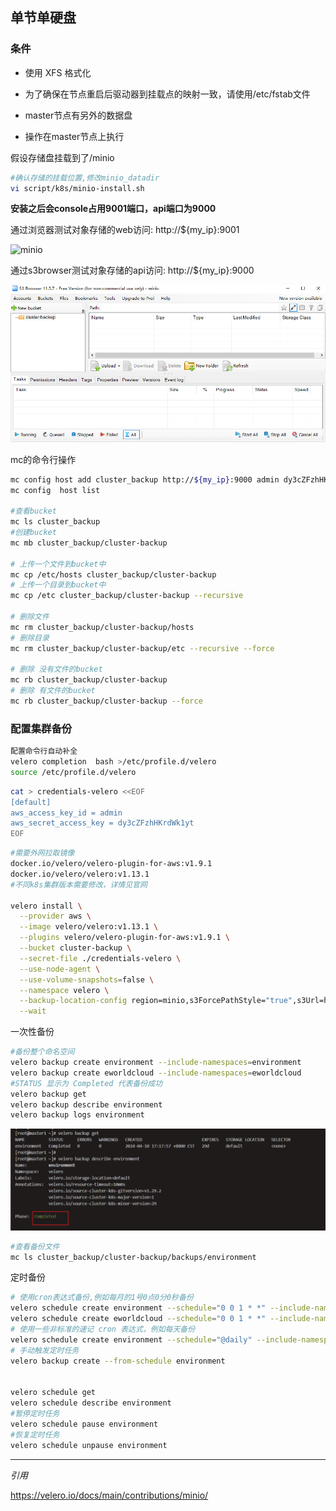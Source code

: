 ## 单节单硬盘

### 条件

- 使用 XFS 格式化

- 为了确保在节点重启后驱动器到挂载点的映射一致，请使用/etc/fstab文件

- master节点有另外的数据盘

- 操作在master节点上执行


假设存储盘挂载到了/minio

```bash
#确认存储的挂载位置,修改minio_datadir
vi script/k8s/minio-install.sh
```

**安装之后会console占用9001端口，api端口为9000**

通过浏览器测试对象存储的web访问:    http://${my_ip}:9001

![minio](./images/minio1.png)

通过s3browser测试对象存储的api访问: http://${my_ip}:9000

![minio](./images/minio2.png)


mc的命令行操作
```bash
mc config host add cluster_backup http://${my_ip}:9000 admin dy3cZFzhHKrdWk1yt
mc config  host list

#查看bucket
mc ls cluster_backup
#创建bucket
mc mb cluster_backup/cluster-backup

# 上传一个文件到bucket中
mc cp /etc/hosts cluster_backup/cluster-backup
# 上传一个目录到bucket中
mc cp /etc cluster_backup/cluster-backup --recursive

# 删除文件
mc rm cluster_backup/cluster-backup/hosts
# 删除目录
mc rm cluster_backup/cluster-backup/etc --recursive --force

# 删除 没有文件的bucket
mc rb cluster_backup/cluster-backup
# 删除 有文件的bucket
mc rb cluster_backup/cluster-backup --force
```




### 配置集群备份

```bash
配置命令行自动补全
velero completion  bash >/etc/profile.d/velero
source /etc/profile.d/velero
```

```bash
cat > credentials-velero <<EOF
[default]
aws_access_key_id = admin
aws_secret_access_key = dy3cZFzhHKrdWk1yt
EOF
```

```bash
#需要外网拉取镜像
docker.io/velero/velero-plugin-for-aws:v1.9.1
docker.io/velero/velero:v1.13.1
#不同k8s集群版本需要修改，详情见官网

velero install \
  --provider aws \
  --image velero/velero:v1.13.1 \
  --plugins velero/velero-plugin-for-aws:v1.9.1 \
  --bucket cluster-backup \
  --secret-file ./credentials-velero \
  --use-node-agent \
  --use-volume-snapshots=false \
  --namespace velero \
  --backup-location-config region=minio,s3ForcePathStyle="true",s3Url=http://${my_ip}:9000 \
  --wait
```

一次性备份

```bash
#备份整个命名空间
velero backup create environment --include-namespaces=environment
velero backup create eworldcloud --include-namespaces=eworldcloud
#STATUS 显示为 Completed 代表备份成功
velero backup get
velero backup describe environment
velero backup logs environment
```
![minio](./images/minio3.png)

```bash
#查看备份文件
mc ls cluster_backup/cluster-backup/backups/environment
```

定时备份

```bash
# 使用cron表达式备份,例如每月的1号0点0分0秒备份
velero schedule create environment --schedule="0 0 1 * *" --include-namespaces environment
velero schedule create eworldcloud --schedule="0 0 1 * *" --include-namespaces eworldcloud
# 使用一些非标准的速记 cron 表达式，例如每天备份
velero schedule create environment --schedule="@daily" --include-namespaces environment
# 手动触发定时任务
velero backup create --from-schedule environment


velero schedule get
velero schedule describe environment
#暂停定时任务
velero schedule pause environment
#恢复定时任务
velero schedule unpause environment
```
----------------------------------------------------------------------------
*引用*

https://velero.io/docs/main/contributions/minio/